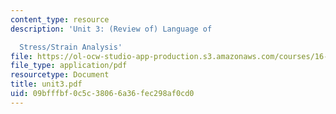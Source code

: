 ```yaml
---
content_type: resource
description: 'Unit 3: (Review of) Language of

  Stress/Strain Analysis'
file: https://ol-ocw-studio-app-production.s3.amazonaws.com/courses/16-20-structural-mechanics-fall-2002/09bfffbf0c5c38066a36fec298af0cd0_unit3.pdf
file_type: application/pdf
resourcetype: Document
title: unit3.pdf
uid: 09bfffbf-0c5c-3806-6a36-fec298af0cd0
---
```

